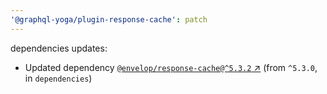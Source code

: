```yaml
---
'@graphql-yoga/plugin-response-cache': patch
---
```

dependencies updates:
  - Updated dependency [`@envelop/response-cache@^5.3.2`
    ↗︎](https://www.npmjs.com/package/@envelop/response-cache/v/5.3.2) (from `^5.3.0`, in
    `dependencies`)
